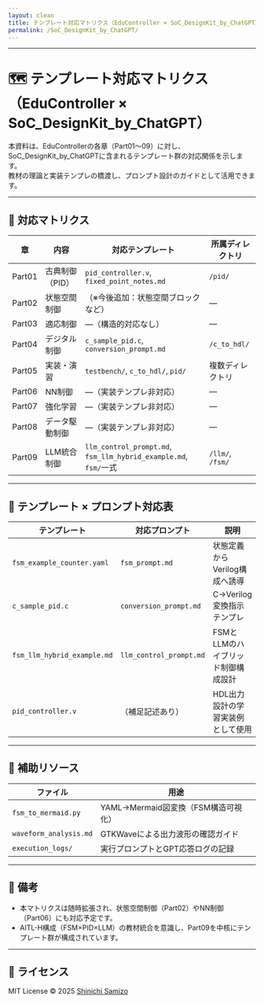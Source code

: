 ```yaml
---
layout: clean
title: テンプレート対応マトリクス（EduController × SoC_DesignKit_by_ChatGPT）
permalink: /SoC_DesignKit_by_ChatGPT/
---
```


---

# 🗺️ テンプレート対応マトリクス（EduController × SoC_DesignKit_by_ChatGPT）

本資料は、EduControllerの各章（Part01〜09）に対し、  
SoC_DesignKit_by_ChatGPTに含まれるテンプレート群の対応関係を示します。  
教材の理論と実装テンプレの橋渡し、プロンプト設計のガイドとして活用できます。

---

## 📘 対応マトリクス

| 章 | 内容 | 対応テンプレート | 所属ディレクトリ |
|----|------|------------------|------------------|
| Part01 | 古典制御（PID） | `pid_controller.v`, `fixed_point_notes.md` | `/pid/` |
| Part02 | 状態空間制御 | （※今後追加：状態空間ブロックなど） | ― |
| Part03 | 適応制御 | ―（構造的対応なし） | ― |
| Part04 | デジタル制御 | `c_sample_pid.c`, `conversion_prompt.md` | `/c_to_hdl/` |
| Part05 | 実装・演習 | `testbench/`, `c_to_hdl/`, `pid/` | 複数ディレクトリ |
| Part06 | NN制御 | ―（実装テンプレ非対応） | ― |
| Part07 | 強化学習 | ―（実装テンプレ非対応） | ― |
| Part08 | データ駆動制御 | ―（実装テンプレ非対応） | ― |
| Part09 | LLM統合制御 | `llm_control_prompt.md`, `fsm_llm_hybrid_example.md`, `fsm/`一式 | `/llm/`, `/fsm/` |

---

## 🔁 テンプレート × プロンプト対応表

| テンプレート | 対応プロンプト | 説明 |
|--------------|----------------|------|
| `fsm_example_counter.yaml` | `fsm_prompt.md` | 状態定義からVerilog構成へ誘導 |
| `c_sample_pid.c` | `conversion_prompt.md` | C→Verilog変換指示テンプレ |
| `fsm_llm_hybrid_example.md` | `llm_control_prompt.md` | FSMとLLMのハイブリッド制御構成設計 |
| `pid_controller.v` | （補足記述あり） | HDL出力設計の学習実装例として使用 |

---

## 🔗 補助リソース

| ファイル | 用途 |
|----------|------|
| `fsm_to_mermaid.py` | YAML→Mermaid図変換（FSM構造可視化） |
| `waveform_analysis.md` | GTKWaveによる出力波形の確認ガイド |
| `execution_logs/` | 実行プロンプトとGPT応答ログの記録 |

---

## 📘 備考

- 本マトリクスは随時拡張され、状態空間制御（Part02）やNN制御（Part06）にも対応予定です。
- AITL-H構成（FSM×PID×LLM）の教材統合を意識し、Part09を中核にテンプレート群が構成されています。

---

## 🔖 ライセンス

MIT License © 2025 [Shinichi Samizo](https://github.com/Samizo-AITL)
